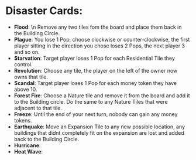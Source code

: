 # Disaster Cards:
- **Flood**:
  \n Remove any two tiles fom the board and place them back in the Building Circle.
- **Plague**:
  You lose 1 Pop, choose clockwise or counter-clockwise, the first player sitting in the direction you chose loses 2 Pops, the next player 3 and so on.
- **Starvation**:
  Target player loses 1 Pop for each Residential Tile they control.
- **Revolution**:
  Choose any tile, the player on the left of the owner now owns that tile.
- **Scandal**:
  Target player loses 1 Pop for each money token they have above 10.
- **Forest Fire**:
  Choose a Nature tile and remove it from the board and add it to the Building circle. Do the same to any Nature Tiles that were adjacent to that tile.
- **Freeze**:
  Until the end of your next turn, nobody can gain any money tokens.
- **Earthquake**:
  Move an Expansion Tile to any new possible location, any buildings that didnt completely fit on the expansion are lost and added back to the Building Circle.
- **Hurricane**: 
- **Heat Wave**: 
  
